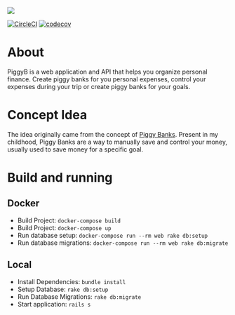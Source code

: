 ![](https://user-images.githubusercontent.com/4305837/39401430-889229ca-4b1b-11e8-8d6a-6ff20438ef8e.png)

[![CircleCI](https://circleci.com/bb/gabrielqueiroz/piggyb.svg?style=svg&circle-token=66b2ba42a7753bf47801628448af63fdaa87778a)](https://circleci.com/bb/gabrielqueiroz/piggyb)
[![codecov](https://codecov.io/bb/gabrielqueiroz/piggyb/branch/master/graph/badge.svg?token=r55jC2x5G8)](https://codecov.io/bb/gabrielqueiroz/piggyb)

# About

PiggyB is a web application and API that helps you organize personal finance. Create piggy banks for you personal expenses, control your expenses during your trip or create piggy banks for your goals.

# Concept Idea

The idea originally came from the concept of [Piggy Banks](https://en.wikipedia.org/wiki/Piggy_bank). Present in my childhood, Piggy Banks are a way to manually save and control your money, usually used to save money for a specific goal.

# Build and running

## Docker

- Build Project: `docker-compose build`
- Build Project: `docker-compose up`
- Run database setup: `docker-compose run --rm web rake db:setup`
- Run database migrations: `docker-compose run --rm web rake db:migrate`

## Local

- Install Dependencies: `bundle install`
- Setup Database: `rake db:setup`
- Run Database Migrations: `rake db:migrate`
- Start application: `rails s`
